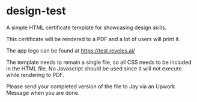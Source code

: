 # design-test
A simple HTML certificate template for showcasing design skills.

This certificate will be rendered to a PDF and a lot of users will print it.

The app logo can be found at https://test.reveles.ai/

The template needs to remain a single file, so all CSS needs to be included in the HTML file.  No Javascript should be used since it will not execute while rendering to PDF.

Please send your completed version of the file to Jay via an Upwork Message when you are done.
